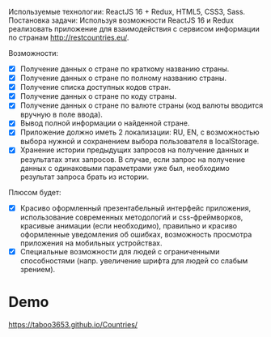 Используемые технологии: ReactJS 16 + Redux, HTML5, CSS3, Sass.
Постановка задачи: Используя возможности ReactJS 16 и Redux реализовать
приложение для взаимодействия с сервисом информации по странам
http://restcountries.eu/.

Возможности:

- [x] Получение данных о стране по краткому названию страны.
- [x] Получение данных о стране по полному названию страны.
- [x] Получение списка доступных кодов стран.
- [x] Получение данных о стране по коду страны.
- [x] Получение данных о стране по валюте страны (код валюты вводится вручную в
      поле ввода).
- [x] Вывод полной информации о найденной стране.
- [x] Приложение должно иметь 2 локализации: RU, EN, с возможностью выбора
      нужной и сохранением выбора пользователя в localStorage.
- [x] Хранение истории предыдущих запросов на получение данных и результатах
      этих запросов. В случае, если запрос на получение данных с одинаковыми
      параметрами уже был, необходимо результат запроса брать из истории.

Плюсом будет:

- [x] Красиво оформленный презентабельный интерфейс приложения,
      использование современных методологий и css-фреймворков, красивые
      анимации (если необходимо), правильно и красиво оформленные уведомления
      об ошибках, возможность просмотра приложения на мобильных устройствах.
- [x] Специальные возможности для людей с ограниченными способностями (напр.
      увеличение шрифта для людей со слабым зрением).

# Demo

https://taboo3653.github.io/Countries/
